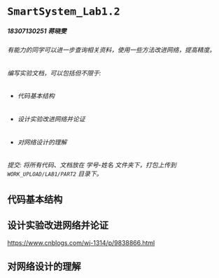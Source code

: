 # `SmartSystem_Lab1.2`

##### 18307130251 蒋晓雯

###### 有能力的同学可以进一步查询相关资料，使用一些方法改进网络，提高精度。

###### 编写实验文档，可以包括但不限于:

- ###### 代码基本结构

- ###### 设计实验改进网络并论证

- ###### 对网络设计的理解

###### 提交: 将所有代码、文档放在 学号-姓名 文件夹下，打包上传到`WORK_UPLOAD/LAB1/PART2` 目录下。

## 代码基本结构



## 设计实验改进网络并论证

https://www.cnblogs.com/wj-1314/p/9838866.html

## 对网络设计的理解
